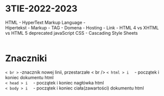 # 3TIE-2022-2023
HTML - HyperText Markup Language - <br>
Hipertekst - 
Markup - TAG - 
Domena - 
Hosting -
Link - 
HTML 4 vs XHTML vs HTML 5
deprecated
javaScript
CSS - Cascading Style Sheets
<br><br>
<h1>Znaczniki</h1>
<code>< br ></code> -znacznik nowej linii, przestarzałe < br />
<code>< html > i </ html> </code> - początek i koniec dokumentu html <br>
<code>< head > i </ head> </code> - początek i koniec nagłówka html <br>
<code>< body > i </ body> </code> - początek i koniec ciała(zawartości) dokumentu html <br>

